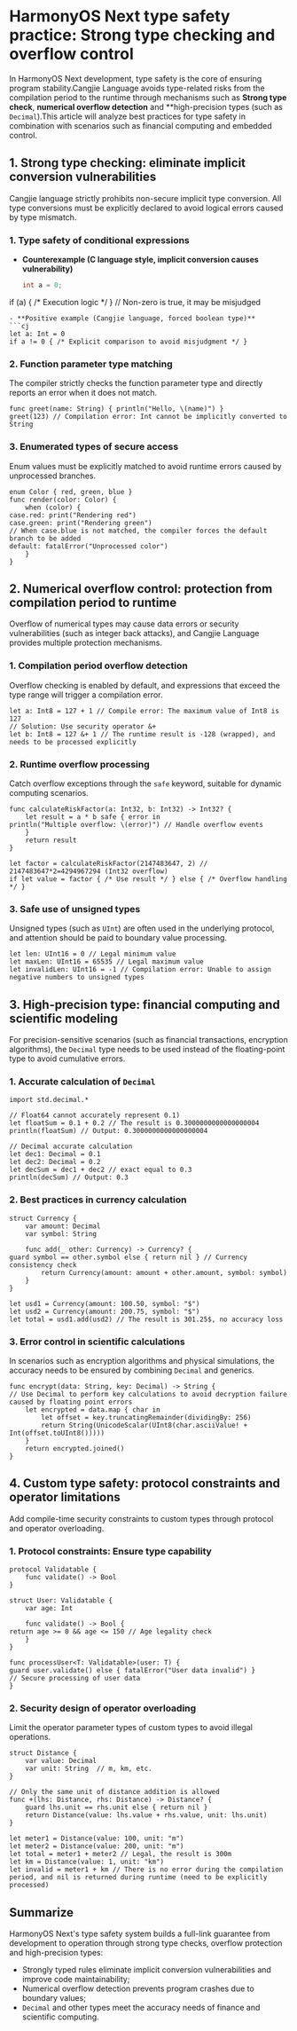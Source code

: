 
# HarmonyOS Next type safety practice: Strong type checking and overflow control

In HarmonyOS Next development, type safety is the core of ensuring program stability.Cangjie Language avoids type-related risks from the compilation period to the runtime through mechanisms such as **Strong type check**, **numerical overflow detection** and **high-precision types (such as `Decimal`).This article will analyze best practices for type safety in combination with scenarios such as financial computing and embedded control.


## 1. Strong type checking: eliminate implicit conversion vulnerabilities
Cangjie language strictly prohibits non-secure implicit type conversion. All type conversions must be explicitly declared to avoid logical errors caused by type mismatch.

### 1. Type safety of conditional expressions
- **Counterexample (C language style, implicit conversion causes vulnerability)**
  ```c
  int a = 0;
if (a) { /* Execution logic */ } // Non-zero is true, it may be misjudged
  ```  
- **Positive example (Cangjie language, forced boolean type)**
  ```cj
  let a: Int = 0
if a != 0 { /* Explicit comparison to avoid misjudgment */ }
  ```  

### 2. Function parameter type matching
The compiler strictly checks the function parameter type and directly reports an error when it does not match.
```cj
func greet(name: String) { println("Hello, \(name)") }
greet(123) // Compilation error: Int cannot be implicitly converted to String
```  

### 3. Enumerated types of secure access
Enum values ​​must be explicitly matched to avoid runtime errors caused by unprocessed branches.
```cj
enum Color { red, green, blue }
func render(color: Color) {
    when (color) {
case.red: print("Rendering red")
case.green: print("Rendering green")
// When case.blue is not matched, the compiler forces the default branch to be added
default: fatalError("Unprocessed color")
    }
}
```  


## 2. Numerical overflow control: protection from compilation period to runtime
Overflow of numerical types may cause data errors or security vulnerabilities (such as integer back attacks), and Cangjie Language provides multiple protection mechanisms.

### 1. Compilation period overflow detection
Overflow checking is enabled by default, and expressions that exceed the type range will trigger a compilation error.
```cj
let a: Int8 = 127 + 1 // Compile error: The maximum value of Int8 is 127
// Solution: Use security operator &+
let b: Int8 = 127 &+ 1 // The runtime result is -128 (wrapped), and needs to be processed explicitly
```  

### 2. Runtime overflow processing
Catch overflow exceptions through the `safe` keyword, suitable for dynamic computing scenarios.
```cj
func calculateRiskFactor(a: Int32, b: Int32) -> Int32? {
    let result = a * b safe { error in
println("Multiple overflow: \(error)") // Handle overflow events
    }
    return result
}

let factor = calculateRiskFactor(2147483647, 2) // 2147483647*2=4294967294 (Int32 overflow)
if let value = factor { /* Use result */ } else { /* Overflow handling */ }
```  

### 3. Safe use of unsigned types
Unsigned types (such as `UInt`) are often used in the underlying protocol, and attention should be paid to boundary value processing.
```cj
let len: UInt16 = 0 // Legal minimum value
let maxLen: UInt16 = 65535 // Legal maximum value
let invalidLen: UInt16 = -1 // Compilation error: Unable to assign negative numbers to unsigned types
```  


## 3. High-precision type: financial computing and scientific modeling
For precision-sensitive scenarios (such as financial transactions, encryption algorithms), the `Decimal` type needs to be used instead of the floating-point type to avoid cumulative errors.

### 1. Accurate calculation of `Decimal`
```cj
import std.decimal.*

// Float64 cannot accurately represent 0.1)
let floatSum = 0.1 + 0.2 // The result is 0.3000000000000000004
println(floatSum) // Output: 0.3000000000000000004

// Decimal accurate calculation
let dec1: Decimal = 0.1
let dec2: Decimal = 0.2
let decSum = dec1 + dec2 // exact equal to 0.3
println(decSum) // Output: 0.3
```  

### 2. Best practices in currency calculation
```cj
struct Currency {
    var amount: Decimal
    var symbol: String

    func add(_ other: Currency) -> Currency? {
guard symbol == other.symbol else { return nil } // Currency consistency check
        return Currency(amount: amount + other.amount, symbol: symbol)
    }
}

let usd1 = Currency(amount: 100.50, symbol: "$")
let usd2 = Currency(amount: 200.75, symbol: "$")
let total = usd1.add(usd2) // The result is 301.25$, no accuracy loss
```  

### 3. Error control in scientific calculations
In scenarios such as encryption algorithms and physical simulations, the accuracy needs to be ensured by combining `Decimal` and generics.
```cj
func encrypt(data: String, key: Decimal) -> String {
// Use Decimal to perform key calculations to avoid decryption failure caused by floating point errors
    let encrypted = data.map { char in
        let offset = key.truncatingRemainder(dividingBy: 256)
        return String(UnicodeScalar(UInt8(char.asciiValue! + Int(offset.toUInt8()))))
    }
    return encrypted.joined()
}
```  


## 4. Custom type safety: protocol constraints and operator limitations
Add compile-time security constraints to custom types through protocol and operator overloading.

### 1. Protocol constraints: Ensure type capability
```cj
protocol Validatable {
    func validate() -> Bool
}

struct User: Validatable {
    var age: Int

    func validate() -> Bool {
return age >= 0 && age <= 150 // Age legality check
    }
}

func processUser<T: Validatable>(user: T) {
guard user.validate() else { fatalError("User data invalid") }
// Secure processing of user data
}
```  

### 2. Security design of operator overloading
Limit the operator parameter types of custom types to avoid illegal operations.
```cj
struct Distance {
    var value: Decimal
    var unit: String  // m, km, etc.
}

// Only the same unit of distance addition is allowed
func +(lhs: Distance, rhs: Distance) -> Distance? {
    guard lhs.unit == rhs.unit else { return nil }
    return Distance(value: lhs.value + rhs.value, unit: lhs.unit)
}

let meter1 = Distance(value: 100, unit: "m")
let meter2 = Distance(value: 200, unit: "m")
let total = meter1 + meter2 // Legal, the result is 300m
let km = Distance(value: 1, unit: "km")
let invalid = meter1 + km // There is no error during the compilation period, and nil is returned during runtime (need to be explicitly processed)
```  


## Summarize
HarmonyOS Next's type safety system builds a full-link guarantee from development to operation through strong type checks, overflow protection and high-precision types:
- Strongly typed rules eliminate implicit conversion vulnerabilities and improve code maintainability;
- Numerical overflow detection prevents program crashes due to boundary values;
- `Decimal` and other types meet the accuracy needs of finance and scientific computing.
